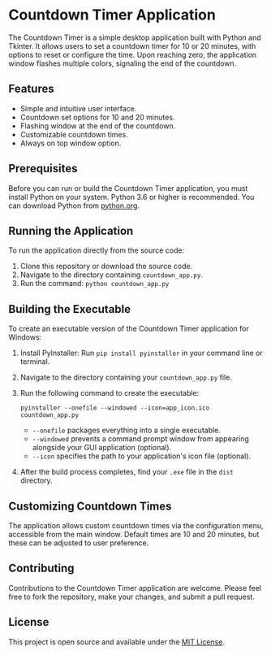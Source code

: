# Countdown Timer Application

The Countdown Timer is a simple desktop application built with Python and Tkinter. It allows users to set a countdown timer for 10 or 20 minutes, with options to reset or configure the time. Upon reaching zero, the application window flashes multiple colors, signaling the end of the countdown.

## Features

- Simple and intuitive user interface.
- Countdown set options for 10 and 20 minutes.
- Flashing window at the end of the countdown.
- Customizable countdown times.
- Always on top window option.

## Prerequisites

Before you can run or build the Countdown Timer application, you must install Python on your system. Python 3.6 or higher is recommended. You can download Python from [python.org](https://www.python.org/downloads/).

## Running the Application

To run the application directly from the source code:

1. Clone this repository or download the source code.
2. Navigate to the directory containing `countdown_app.py`.
3. Run the command: `python countdown_app.py`

## Building the Executable

To create an executable version of the Countdown Timer application for Windows:

1. Install PyInstaller: Run `pip install pyinstaller` in your command line or terminal.
2. Navigate to the directory containing your `countdown_app.py` file.
3. Run the following command to create the executable:

    ```shell
    pyinstaller --onefile --windowed --icon=app_icon.ico countdown_app.py
    ```

    - `--onefile` packages everything into a single executable.
    - `--windowed` prevents a command prompt window from appearing alongside your GUI application (optional).
    - `--icon` specifies the path to your application's icon file (optional).

4. After the build process completes, find your `.exe` file in the `dist` directory.

## Customizing Countdown Times

The application allows custom countdown times via the configuration menu, accessible from the main window. Default times are 10 and 20 minutes, but these can be adjusted to user preference.

## Contributing

Contributions to the Countdown Timer application are welcome. Please feel free to fork the repository, make your changes, and submit a pull request.

## License

This project is open source and available under the [MIT License](LICENSE.md).
 
